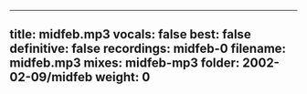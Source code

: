 
---
title: midfeb.mp3
vocals: false
best: false
definitive: false
recordings: midfeb-0
filename: midfeb.mp3
mixes: midfeb-mp3
folder: 2002-02-09/midfeb
weight: 0
---
